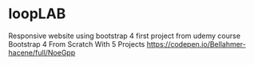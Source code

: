 # loopLAB
Responsive website using bootstrap 4
first project from udemy course Bootstrap 4 From Scratch With 5 Projects
https://codepen.io/Bellahmer-hacene/full/NoeGpp
